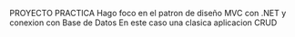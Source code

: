 PROYECTO PRACTICA
Hago foco en el patron de diseño MVC con .NET y conexion con Base de Datos
En este caso una clasica aplicacion CRUD
